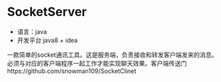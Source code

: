 # SocketServer
- 语言：java
- 开发平台 java8 + idea


一款简单的socket通讯工具。这是服务端，负责接收和转发客户端发来的消息。必须与对应的客户端程序一起工作才能实现聊天效果。客户端传送门https://github.com/snowman109/SocketClinet
